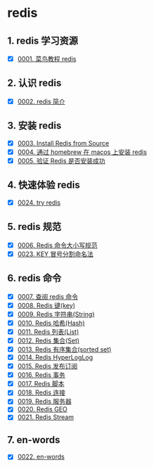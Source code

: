 # redis


## 1. redis 学习资源

- [x] [0001. 菜鸟教程 redis](https://tnotesjs.github.io/TNotes.redis/notes/0001.%20%E8%8F%9C%E9%B8%9F%E6%95%99%E7%A8%8B%20redis/README)

## 2. 认识 redis

- [x] [0002. redis 简介](https://tnotesjs.github.io/TNotes.redis/notes/0002.%20redis%20%E7%AE%80%E4%BB%8B/README)

## 3. 安装 redis

- [x] [0003. Install Redis from Source](https://tnotesjs.github.io/TNotes.redis/notes/0003.%20Install%20Redis%20from%20Source/README)
- [x] [0004. 通过 homebrew 在 macos 上安装 redis](https://tnotesjs.github.io/TNotes.redis/notes/0004.%20%E9%80%9A%E8%BF%87%20homebrew%20%E5%9C%A8%20macos%20%E4%B8%8A%E5%AE%89%E8%A3%85%20redis/README)
- [x] [0005. 验证 Redis 是否安装成功](https://tnotesjs.github.io/TNotes.redis/notes/0005.%20%E9%AA%8C%E8%AF%81%20Redis%20%E6%98%AF%E5%90%A6%E5%AE%89%E8%A3%85%E6%88%90%E5%8A%9F/README)

## 4. 快速体验 redis

- [x] [0024. try redis](https://tnotesjs.github.io/TNotes.redis/notes/0024.%20try%20redis/README)

## 5. redis 规范

- [x] [0006. Redis 命令大小写规范](https://tnotesjs.github.io/TNotes.redis/notes/0006.%20Redis%20%E5%91%BD%E4%BB%A4%E5%A4%A7%E5%B0%8F%E5%86%99%E8%A7%84%E8%8C%83/README)
- [x] [0023. KEY 冒号分割命名法](https://tnotesjs.github.io/TNotes.redis/notes/0023.%20KEY%20%E5%86%92%E5%8F%B7%E5%88%86%E5%89%B2%E5%91%BD%E5%90%8D%E6%B3%95/README)

## 6. redis 命令

- [x] [0007. 查阅 redis 命令](https://tnotesjs.github.io/TNotes.redis/notes/0007.%20%E6%9F%A5%E9%98%85%20redis%20%E5%91%BD%E4%BB%A4/README)
- [x] [0008. Redis 键(key)](https://tnotesjs.github.io/TNotes.redis/notes/0008.%20Redis%20%E9%94%AE(key)/README)
- [x] [0009. Redis 字符串(String)](https://tnotesjs.github.io/TNotes.redis/notes/0009.%20Redis%20%E5%AD%97%E7%AC%A6%E4%B8%B2(String)/README)
- [x] [0010. Redis 哈希(Hash)](https://tnotesjs.github.io/TNotes.redis/notes/0010.%20Redis%20%E5%93%88%E5%B8%8C(Hash)/README)
- [x] [0011. Redis 列表(List)](https://tnotesjs.github.io/TNotes.redis/notes/0011.%20Redis%20%E5%88%97%E8%A1%A8(List)/README)
- [x] [0012. Redis 集合(Set)](https://tnotesjs.github.io/TNotes.redis/notes/0012.%20Redis%20%E9%9B%86%E5%90%88(Set)/README)
- [x] [0013. Redis 有序集合(sorted set)](https://tnotesjs.github.io/TNotes.redis/notes/0013.%20Redis%20%E6%9C%89%E5%BA%8F%E9%9B%86%E5%90%88(sorted%20set)/README)
- [x] [0014. Redis HyperLogLog](https://tnotesjs.github.io/TNotes.redis/notes/0014.%20Redis%20HyperLogLog/README)
- [x] [0015. Redis 发布订阅](https://tnotesjs.github.io/TNotes.redis/notes/0015.%20Redis%20%E5%8F%91%E5%B8%83%E8%AE%A2%E9%98%85/README)
- [x] [0016. Redis 事务](https://tnotesjs.github.io/TNotes.redis/notes/0016.%20Redis%20%E4%BA%8B%E5%8A%A1/README)
- [x] [0017. Redis 脚本](https://tnotesjs.github.io/TNotes.redis/notes/0017.%20Redis%20%E8%84%9A%E6%9C%AC/README)
- [x] [0018. Redis 连接](https://tnotesjs.github.io/TNotes.redis/notes/0018.%20Redis%20%E8%BF%9E%E6%8E%A5/README)
- [x] [0019. Redis 服务器](https://tnotesjs.github.io/TNotes.redis/notes/0019.%20Redis%20%E6%9C%8D%E5%8A%A1%E5%99%A8/README)
- [x] [0020. Redis GEO](https://tnotesjs.github.io/TNotes.redis/notes/0020.%20Redis%20GEO/README)
- [x] [0021. Redis Stream](https://tnotesjs.github.io/TNotes.redis/notes/0021.%20Redis%20Stream/README)

## 7. en-words

- [x] [0022. en-words](https://tnotesjs.github.io/TNotes.redis/notes/0022.%20en-words/README)
